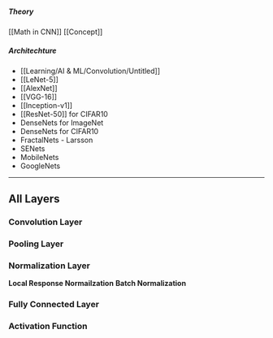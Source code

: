 ##### Theory
[[Math in CNN]]
[[Concept]]
##### Architechture
- [[Learning/AI & ML/Convolution/Untitled]]
- [[LeNet-5]]
- [[AlexNet]]
- [[VGG-16]]
- [[Inception-v1]]
- [[ResNet-50]] for CIFAR10
- DenseNets for ImageNet
- DenseNets for CIFAR10
- FractalNets - Larsson
- SENets
- MobileNets
- GoogleNets

---
## All Layers

### Convolution Layer

### Pooling Layer

### Normalization Layer

**Local Response Normailzation**
**Batch Normalization**

### Fully Connected Layer

### Activation Function

